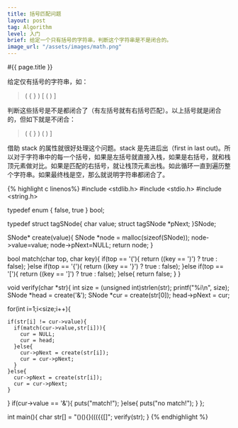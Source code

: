 ```yaml
---
title: 括号匹配问题
layout: post
tag: Algorithm
level: 入门
brief: 给定一个只有括号的字符串，判断这个字符串是不是闭合的。
image_url: "/assets/images/math.png"
---
```

#{{ page.title }}

给定仅有括号的字符串，如：
>( { } ) [ ( ) ] 

判断这些括号是不是都闭合了（有左括号就有右括号匹配）。以上括号就是闭合的，但如下就是不闭合：

>( { } ) ( ) ] 

借助 stack 的属性就很好处理这个问题。stack 是先进后出（first in last out)。所以对于字符串中的每一个括号，如果是左括号就直接入栈，如果是右括号，就和栈顶元素做对比。如果是匹配的右括号，就让栈顶元素出栈。如此循环一直到遍历整个字符串。如果最终栈是空，那么就说明字符串都闭合了。

{% highlight c linenos%}
#include <stdlib.h>
#include <stdio.h>
#include <string.h>

typedef enum { false, true } bool;

typedef struct tagSNode{
  char value;
  struct tagSNode *pNext;
}SNode;

SNode* create(value){
  SNode *node = malloc(sizeof(SNode));
  node->value=value;
  node->pNext=NULL;
  return node;
}

bool match(char top, char key){
  if(top == '('){
    return ((key == ')') ? true : false);
  }else if(top == '{'){
    return ((key == '}') ? true : false);
  }else if(top == '['){
    return ((key == ']') ? true : false);
  }else{
    return false;
  }
}

void verify(char *str){
  int size = (unsigned int)strlen(str);
  printf("%i\n", size);
  SNode *head = create('&');
  SNode *cur = create(str[0]);
  head->pNext = cur;

  for(int i=1;i<size;i++){

    if(str[i] != cur->value){
      if(match(cur->value,str[i])){
        cur = NULL;
        cur = head;
      }else{
        cur->pNext = create(str[i]);
        cur = cur->pNext;
      }
    }else{
      cur->pNext = create(str[i]);
      cur = cur->pNext;
    }
  }
  if(cur->value == '&'){
    puts("match!");
  }else{
    puts("no match!");
  }
};

int main(){
  char str[] = "()(){}((({{[]";
  verify(str);
}
{% endhighlight %}

<br />
<br />
<br />
<br />